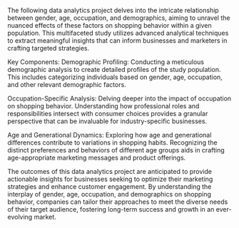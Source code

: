 The following data analytics project delves into the intricate relationship between gender, age, occupation, and demographics, aiming to unravel the nuanced effects of these factors on shopping behavior within a given population. This multifaceted study utilizes advanced analytical techniques to extract meaningful insights that can inform businesses and marketers in crafting targeted strategies.

Key Components:
Demographic Profiling:
Conducting a meticulous demographic analysis to create detailed profiles of the study population. This includes categorizing individuals based on gender, age, occupation, and other relevant demographic factors.

Occupation-Specific Analysis:
Delving deeper into the impact of occupation on shopping behavior. Understanding how professional roles and responsibilities intersect with consumer choices provides a granular perspective that can be invaluable for industry-specific businesses.

Age and Generational Dynamics:
Exploring how age and generational differences contribute to variations in shopping habits. Recognizing the distinct preferences and behaviors of different age groups aids in crafting age-appropriate marketing messages and product offerings.

The outcomes of this data analytics project are anticipated to provide actionable insights for businesses seeking to optimize their marketing strategies and enhance customer engagement. By understanding the interplay of gender, age, occupation, and demographics on shopping behavior, companies can tailor their approaches to meet the diverse needs of their target audience, fostering long-term success and growth in an ever-evolving market.
